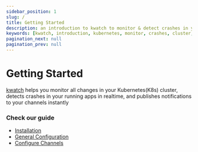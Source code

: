 ```yaml
---
sidebar_position: 1
slug: /
title: Getting Started
description: an introduction to kwatch to monitor & detect crashes in your Kubernetes(K8s) cluster instantly
keywords: [kwatch, introduction, kubernetes, monitor, crashes, cluster, slack, discord, teams, rocket, telegram, pagerduty, channels, notifications, realtime]
pagination_next: null
pagination_prev: null
---
```


# Getting Started

[kwatch](https://github.com/abahmed/kwatch) helps you monitor all changes in your Kubernetes(K8s) cluster,
detects crashes in your running apps in realtime,
and publishes notifications to your channels instantly

### Check our guide

- [Installation](./docs/installation)
- [General Configuration](./docs/general-configuration)
- [Configure Channels](./docs/channels)